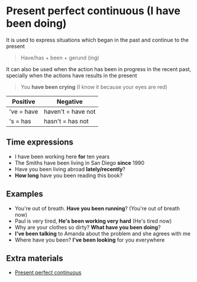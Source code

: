 # Present perfect continuous (I have been doing)

It is used to express situations which began in the past and continue to the present

> Have/has + been + gerund (ing)

It can also be used when the action has been in progress in the recent past, specially when the actions have results in the present

> You **have been crying** (I know it because your eyes are red)

| Positive   | Negative           |
|------------|--------------------|
| 've = have | haven't = have not |
| 's = has   | hasn't = has not   |

## Time expressions

- I have been working here **for** ten years
- The Smiths have been living in San Diego **since** 1990
- Have you been living abroad **lately/recently**?
- **How long** have you been reading this book?

## Examples

- You're out of breath. **Have you been running**? (You're out of breath now)
- Paul is very tired, **He's been working very hard** (He's tired now)
- Why are your clothes so dirty? **What have you been doing**?
- **I've been talking** to Amanda about the problem and she agrees with me
- Where have you been? **I've been looking** for you everywhere

## Extra materials

- [Present perfect continuous](https://avi.cuaieed.unam.mx/uapa/avi/ing_4/U_4/ing4_u4_t2/index.html)
